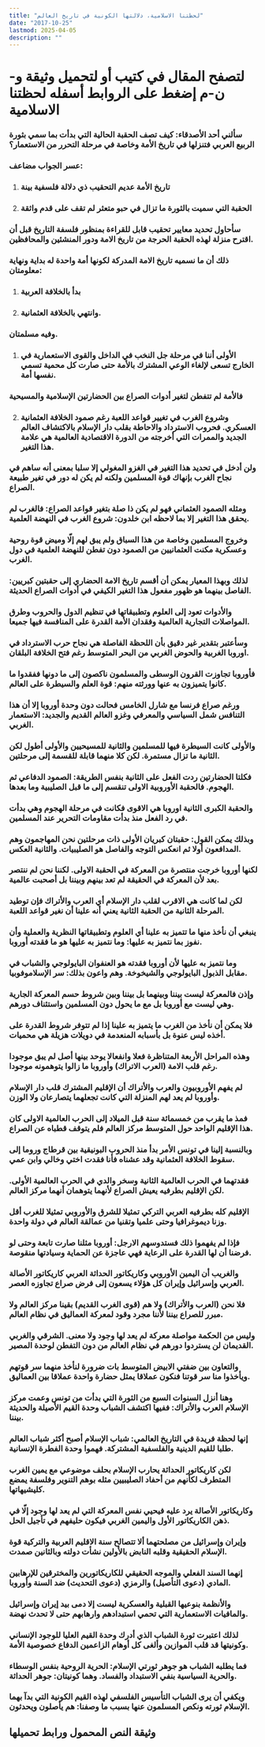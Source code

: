 ```yaml
---
title: "لحظتنا الاسلامية، دلالتها الكونية في تاريخ العالم"
date: "2017-10-25"
lastmod: 2025-04-05
description: ""
---
```

# **لتصفح المقال في كتيب أو لتحميل وثيقة و-ن-م إضغط على الروابط أسفله** **لحظتنا الاسلامية**

### سألني أحد الأصدقاء: كيف تصف الحقبة الحالية التي بدأت بما سمي بثورة الربيع العربي فتنزلها في تاريخ الأمة وخاصة في مرحلة التحرر من الاستعمار؟

### عسر الجواب مضاعف:

1. ### تاريخ الأمة عديم التحقيب ذي دلالة فلسفية بينة
2. ### الحقبة التي سميت بالثورة ما تزال في حبو متعثر لم تقف على قدم واثقة

### سأحاول تحديد معايير تحقيب قابل للقراءة بمنظور فلسفة التاريخ قبل أن اقترح منزلة لهذه الحقبة الحرجة من تاريخ الامة ودور المنشئين والمحافظين.

### ذلك أن ما نسميه تاريخ الامة المدركة لكونها أمة واحدة له بداية ونهاية معلومتان:

1. ### بدأ بالخلافة العربية
2. ### وانتهي بالخلافة العثمانية.

### وفيه مسلمتان.

1. ### الأولى أننا في مرحلة جل النخب في الداخل والقوى الاستعمارية في الخارج تسعى لإلغاء الوعي المشترك بالأمة حتى صارت كل محمية تسمي نفسها أمة.

### فالأمة لم تتفطن لتغير أدوات الصراع بين الحضارتين الإسلامية والمسيحية

2. ### وشروع الغرب في تغيير قواعد اللعبة رغم صمود الخلافة العثمانية العسكري. فحروب الاسترداد والاحاطة بقلب دار الإسلام بالاكتشاف العالم الجديد والممرات التي أخرجته من الدورة الاقتصادية العالمية هي علامة هذا التغير.

### ولن أدخل في تحديد هذا التغير في الغزو المغولي إلا سلبا بمعنى أنه ساهم في نجاح الغرب بإنهاك قوة المسلمين ولكنه لم يكن له دور في تغير طبيعة الصراع.

### ومثله الصمود العثماني فهو لم يكن ذا صلة بتغير قواعد الصراع: فالغرب لم يحقق هذا التغير إلا بما لاحظه ابن خلدون: شروع الغرب في النهضة العلمية.

### وخروج المسلمين وخاصة من هذا السباق ولم يبق لهم إلّا وميض قوة روحية وعسكرية مكنت العثمانيين من الصمود دون تفطن للنهضة العلمية في دول الغرب.

### لذلك وبهذا المعيار يمكن أن أقسم تاريخ الامة الحضاري إلى حقبتين كبريين: الفاصل بينهما هو ظهور مفعول هذا التغير الكيفي في أدوات الصراع الحديثة.

### والأدوات تعود إلى العلوم وتطبيقاتها في تنظيم الدول والحروب وطرق المواصلات التجارية العالمية وفقدان الأمة القدرة على المنافسة فيها جميعا.

### وسأعتبر بتقدير غير دقيق بأن اللحظة الفاصلة هي نجاح حرب الاسترداد في اوروبا الغربية والحوض الغربي من البحر المتوسط رغم فتح الخلافة البلقان.

### فأوروبا تجاوزت القرون الوسطى والمسلمون ناكصون إلى ما دونها ففقدوا ما كانوا يتميزون به عنها وورثته منهم: قوة العلم والسيطرة على العالم.

### ورغم صراع فرنسا مع شارل الخامس فحالت دون وحدة أوروبا إلا أن هذا التنافس شمل السياسي والمعرفي وغزو العالم القديم والجديد: الاستعمار الغربي.

### والأولى كانت السيطرة فيها للمسلمين والثانية للمسيحيين والأولى أطول لكن الثانية ما تزال مستمرة. لكن كلا منهما قابلة للقسمة إلى مرحلتين.

### فكلتا الحضارتين ردت الفعل على الثانية بنفس الطريقة: الصمود الدفاعي ثم الهجوم. فالحقبة الأوروبية الاولى تنقسم إلى ما قبل الصليبية وما بعدها.

### والحقبة الكبرى الثانية اوروبا هي الاقوى فكانت في مرحلة الهجوم وهي بدأت في رد الفعل منذ بدأت مقاومات التحرير عند المسلمين.

### وبذلك يمكن القول: حقبتان كبريان الأولى ذات مرحلتين نحن المهاجمون وهم المدافعون أولا ثم انعكس التوجه والفاصل هو الصليبيات. والثانية العكس.

### لكنها أوروبا خرجت منتصرة من المعركة في الحقبة الاولى. لكننا نحن لم ننتصر بعد لأن المعركة في الحقيقة لم تعد بينهم وبيننا بل أصحبت عالمية.

### لكن لما كانت هي الاقرب لقلب دار الإسلام أي العرب والأتراك فإن توطيد المرحلة الثانية من الحقبة الثانية يعني أنه علينا أن نغير قواعد اللعبة.

### ينبغي أن نأخذ منها ما تتميز به علينا أي العلوم وتطبيقاتها النظرية والعملية وأن نفوز بما نتميز به عليها: وما نتميز به عليها هو ما فقدته أوروبا.

### وما نتميز به عليها لأن أوروبا فقدته هو العنفوان البايولوجي والشباب في مقابل الذبول البايولوجي والشيخوخة. وهم واعون بذلك: سر الإسلاموفوبيا.

### وإذن فالمعركة ليست بيننا وبينهما بل بيننا وبين شروط حسم المعركة الجارية وهي ليست مع أوروبا بل مع ما يحول دون المسلمين واستئناف دورهم.

### فلا يمكن أن نأخذ من الغرب ما يتميز به علينا إذا لم تتوفر شروط القدرة على أخذه ليس عنوة بل بأسبابه المنعدمة في دويلات هزيلة هي محميات.

### وهذه المراحل الأربعة المتناظرة فعلا وانفعالا يوحد بينها أصل لم يبق موجودا رغم قلب الامة (العرب الاتراك) وأوروبا ما زالوا يتوهمونه موجودا.

### لم يفهم الأوروبيون والعرب والأتراك أن الإقليم المشترك قلب دار الإسلام وأوروبا لم يعد لهم المنزلة التي كانت تجعلهما يتصارعان ولا الوزن.

### فمذ ما يقرب من خمسمائة سنة قبل الميلاد إلى الحرب العالمية الاولى كان هذا الإقليم الواحد حول المتوسط مركز العالم فلم يتوقف قطباه عن الصراع.

### وبالنسبة إلينا في تونس الأمر بدأ منذ الحروب البونيقية بين قرطاج وروما إلى سقوط الخلافة العثمانية وقد عشناه فأنا فقدت اختي وخالي وابن عمي.

### فقدتهما في الحرب العالمية الثانية وسخر والدي في الحرب العالمية الأولى. لكن الإقليم بطرفيه يعيش الصراع لأنهما يتوهمان أنهما مركز العالم.

### الإقليم كله بطرفيه العربي التركي تمثيلا للشرق والأوروبي تمثيلا للغرب أقل وزنا ديموغرافيا وحتى علميا وتقنيا من عمالقة العالم في دولة واحدة.

### فإذا لم يفهموا ذلك فستدوسهم الارجل: أوروبا مثلنا صارت تابعة وحتى لو فرضنا أن لها القدرة على الرعاية فهي عاجزة عن الحماية وسيادتها منقوصة.

### والغريب أن اليمين الأوروبي وكاريكاتور الحداثة العربي كاريكاتور الأصالة العربي وإسرائيل وإيران كل هؤلاء يسعون إلى فرض صراع تجاوزه العصر.

### فلا نحن (العرب والأتراك) ولا هم (قوى الغرب القديم) بقينا مركز العالم ولا مبرر للصراع بيننا لأننا مجرد وقود لمعركة العماليق في نظام العالم.

### وليس من الحكمة مواصلة معركة لم يعد لها وجود ولا معنى. الشرقي والغربي القديمان لن يستردوا دورهم في نظام العالم من دون التفطن لوحدة المصير.

### والتعاون بين ضفتي الابيض المتوسط بات ضرورة لنأخذ منهما سر قوتهم ويأخذوا منا سر قوتنا فنكون عملاقا يمثل حضارة واحدة عملاقا بين العماليق.

### وهنا أنزل السنوات السبع من الثورة التي بدأت من تونس وعمت مركز الإسلام العرب والأتراك: ففيها اكتشف الشباب وحدة القيم الأصيلة والحديثة بيننا.

### إنها لحظة فريدة في التاريخ العالمي: شباب الإسلام أصبح أكثر شباب العالم طلبا للقيم الدينية والفلسفية المشتركة. فهموا وحدة الفطرة الإنسانية.

### لكن كاريكاتور الحداثة يحارب الإسلام بحلف موضوعي مع يمين الغرب المتطرف لكأنهم من أحفاد الصليبيين مثله بوهم التنوير وفلسفة يمضع كليشيهاتها.

### وكاريكاتور الأصالة يرد عليه فيحيي نفس المعركة التي لم يعد لها وجود إلّا في ذهن الكاريكاتور الأول واليمين الغربي فيكون حليفهم في تأجيل الحل.

### وإيران وإسرائيل من مصلحتهما ألا تتصالح سنة الاقليم العربية والتركية قوة الإسلام الحقيقية وقلبه النابض بالأولين نشأت دولته وبالثانين صمدت.

### إنهما السند الفعلي والموجه الحقيقي للكاريكاتورين والمخترقين للإرهابين المادي (دعوى التأصيل) والرمزي (دعوى التحديث) ضد السنة وأوروبا.

### والأنظمة بنوعيها القبلية والعسكرية ليست إلا دمى بيد إيران وإسرائيل والمافيات الاستعمارية التي تحمي استبدادهم وارهابهم حتى لا تحدث نهضة.

### لذلك اعتبرت ثورة الشباب الذي أدرك وحدة القيم العليا للوجود الإنساني وكونيتها قد قلب الموازين وألغى كل أوهام الزاعمين الدفاع خصوصية الأمة.

### فما يطلبه الشباب هو جوهر ثورتي الإسلام: الحرية الروحية بنفس الوسطاء والحرية السياسية بنفي الاستبداد والفساد. وهما كونيتان: جوهر الحداثة.

### ويكفي أن يرى الشباب التأسيس الفلسفي لهذه القيم الكونية التي بدآ بهما الإسلام ثورته ونكص المسلمون عنها بسبب ما وصفنا: هم يأصلون ويحدثون.

## وثيقة النص المحمول ورابط تحميلها

###
